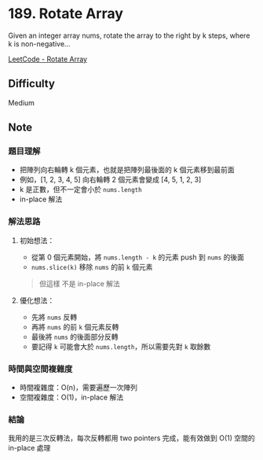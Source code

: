 # 189. Rotate Array

Given an integer array nums, rotate the array to the right by k steps, where k is non-negative...

[LeetCode - Rotate Array](https://leetcode.com/problems/rotate-array/description/?envType=problem-list-v2&envId=array)

## Difficulty

Medium

## Note

### 題目理解

- 把陣列向右輪轉 k 個元素，也就是把陣列最後面的 k 個元素移到最前面
- 例如，[1, 2, 3, 4, 5] 向右輪轉 2 個元素會變成 [4, 5, 1, 2, 3]
- k 是正數，但不一定會小於 `nums.length`
- in-place 解法

### 解法思路

1. 初始想法：

   - 從第 0 個元素開始，將 `nums.length - k` 的元素 push 到 `nums` 的後面
   - `nums.slice(k)` 移除 `nums` 的前 `k` 個元素

   > 但這樣 不是 in-place 解法

2. 優化想法：

   - 先將 `nums` 反轉
   - 再將 `nums` 的前 `k` 個元素反轉
   - 最後將 `nums` 的後面部分反轉
   - 要記得 `k` 可能會大於 `nums.length`，所以需要先對 `k` 取餘數

### 時間與空間複雜度

- 時間複雜度：O(n)，需要遍歷一次陣列
- 空間複雜度：O(1)，in-place 解法

### 結論

我用的是三次反轉法，每次反轉都用 two pointers 完成，能有效做到 O(1) 空間的 in-place 處理
